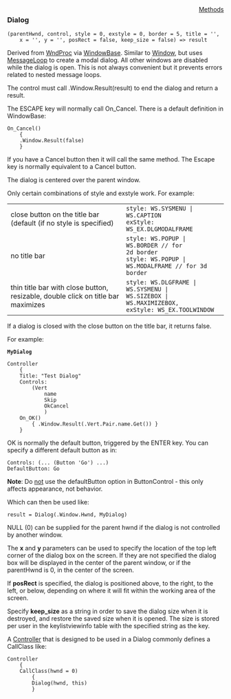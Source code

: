 <div style="float:right"><span class="toplinks"><a href="/suneidoc/User Interfaces/Reference/Dialog/Methods">Methods</a></span></div>

### Dialog

``` suneido
(parentHwnd, control, style = 0, exstyle = 0, border = 5, title = '', 
    x = '', y = '', posRect = false, keep_size = false) => result
```

Derived from [WndProc](<WndProc.md>) via [WindowBase](<WindowBase.md>). Similar to [Window](<Window.md>), but uses [MessageLoop](<MessageLoop.md>) to create a modal dialog. All other windows are disabled while the dialog is open. This is not always convenient but it prevents errors related to nested message loops.

The control must call .Window.Result(result) to end the dialog and return a result.

The ESCAPE key will normally call On_Cancel. There is a default definition in WindowBase:

``` suneido
On_Cancel()
    {
    .Window.Result(false)
    }
```

If you have a Cancel button then it will call the same method. The Escape key is normally equivalent to a Cancel button.

The dialog is centered over the parent window.

Only certain combinations of style and exstyle work. For example:

<div class="table-style table-full-width">

|  |  | 
| :---- | :---- |
| close button on the title bar (default (if no style is specified) | <code>style: WS.SYSMENU \| WS.CAPTION<br />exStyle: WS_EX.DLGMODALFRAME</code> | 
| no title bar | <code>style: WS.POPUP \| WS.BORDER // for 2d border<br />style: WS.POPUP \| WS.MODALFRAME // for 3d border</code> | 
| thin title bar with close button, resizable, double click on title bar maximizes | <code>style: WS.DLGFRAME \| WS.SYSMENU \| WS.SIZEBOX \| WS.MAXIMIZEBOX,<br />exStyle: WS_EX.TOOLWINDOW</code> | 

</div>

If a dialog is closed with the close button on the title bar, it returns false.

For example:

**`MyDialog`**
``` suneido
Controller
    {
    Title: "Test Dialog"
    Controls:
        (Vert
            name
            Skip
            OkCancel
            )
    On_OK()
        { .Window.Result(.Vert.Pair.name.Get()) }
    }
```

OK is normally the default button, triggered by the ENTER key. You can specify a different default button as in:

``` suneido
Controls: (... (Button 'Go') ...)
DefaultButton: Go
```

**Note**: Do <u>not</u> use the defaultButton option in ButtonControl - this only affects appearance, not behavior.

Which can then be used like:

``` suneido
result = Dialog(.Window.Hwnd, MyDialog)
```

NULL (0) can be supplied for the parent hwnd if the dialog is not controlled by another window.

The **x** and **y** parameters can be used to specify the location of the top left corner of the dialog box on the screen.  If they are not specified the dialog box will be displayed in the center of the parent window, or if the parentHwnd is 0, in the center of the screen.

If **posRect** is specified, the dialog is positioned above, to the right, to the left, or below, depending on where it will fit within the working area of the screen.

Specify **keep_size** as a string in order to save the dialog size when it is destroyed, and restore the saved size when it is opened. The size is stored per user in the keylistviewinfo table with the specified string as the key.

A [Controller](<Controller.md>) that is designed to be used in a Dialog commonly defines a CallClass like:

``` suneido
Controller
    {
    CallClass(hwnd = 0)
        {
        Dialog(hwnd, this)
        }
```